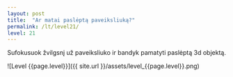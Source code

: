 ```yaml
---
layout: post
title:  "Ar matai paslėptą paveiksliuką?"
permalink: /lt/level21/
level: 21
---
```

Sufokusuok žvilgsnį už paveiksliuko ir bandyk pamatyti paslėptą 3d objektą.

![Level {{page.level}}]({{ site.url }}/assets/level_{{page.level}}.png)